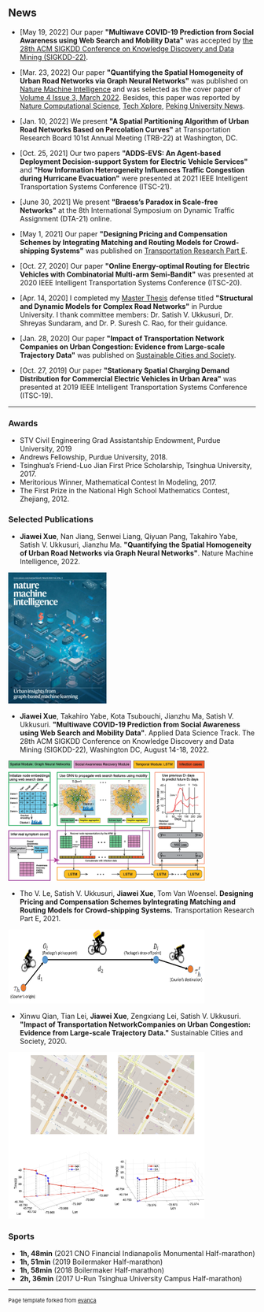 

## News
* [May 19, 2022] Our paper **"Multiwave COVID-19 Prediction from Social Awareness using Web Search and Mobility Data"** was accepted by [the 28th ACM SIGKDD Conference on Knowledge Discovery and Data Mining (SIGKDD-22)](https://kdd.org/kdd2022/). 

* [Mar. 23, 2022] Our paper **"Quantifying the Spatial Homogeneity of Urban Road Networks via Graph Neural Networks"** was published on [Nature Machine Intelligence](https://www.nature.com/articles/s42256-022-00462-y) and was selected as the cover paper of [Volume 4 Issue 3, March 2022](https://www.nature.com/natmachintell/volumes/4/issues/3). Besides, this paper was reported by [Nature Computational Science](https://www.nature.com/articles/s43588-022-00244-x), [Tech Xplore](https://techxplore.com/news/2022-05-graph-neural-networks-spatial-homogeneity.html), [Peking University News](https://news.pku.edu.cn/jxky/b7c965cbb640434ca109da42c94d7e39.htm). 

* [Jan. 10, 2022] We present **"A Spatial Partitioning Algorithm of Urban Road Networks Based on Percolation Curves"** at Transportation Research Board 101st Annual Meeting (TRB-22) at Washington, DC.

* [Oct. 25, 2021] Our two papers **"ADDS-EVS: An Agent-based Deployment Decision-support System for Electric Vehicle Services"** and  **"How Information Heterogeneity Influences Traffic Congestion during Hurricane Evacuation"** were presented at 2021 IEEE Intelligent Transportation Systems Conference (ITSC-21).

* [June 30, 2021] We present **"Braess’s Paradox in Scale-free Networks"** at the 8th International Symposium on Dynamic Traffic Assignment (DTA-21) online.  

* [May 1, 2021] Our paper **"Designing Pricing and Compensation Schemes by Integrating Matching and Routing Models for Crowd-shipping Systems"** was published on [Transportation Research Part E](https://www.sciencedirect.com/science/article/abs/pii/S1366554520308516). 

* [Oct. 27, 2020] Our paper **"Online Energy-optimal Routing for Electric Vehicles with Combinatorial Multi-arm Semi-Bandit"** was presented at 2020 IEEE Intelligent Transportation Systems Conference (ITSC-20).

* [Apr. 14, 2020] I completed my [Master Thesis](https://hammer.purdue.edu/articles/thesis/Structural_and_dynamic_models_for_complex_road_networks/12245345) defense titled **"Structural and Dynamic Models for Complex Road Networks"** in Purdue University. I thank committee members: Dr. Satish V. Ukkusuri, Dr. Shreyas Sundaram, and Dr. P. Suresh C. Rao, for their guidance.

* [Jan. 28, 2020] Our paper **"Impact of Transportation Network Companies on Urban Congestion: Evidence from Large-scale Trajectory Data"** was published on [Sustainable Cities and Society](https://www.sciencedirect.com/science/article/abs/pii/S2210670720300408). 

* [Oct. 27, 2019] Our paper **"Stationary Spatial Charging Demand Distribution for Commercial Electric Vehicles in Urban Area"** was presented at 2019 IEEE Intelligent Transportation Systems Conference (ITSC-19).

---

### Awards
* STV Civil Engineering Grad Assistantship Endowment, Purdue University, 2019
* Andrews Fellowship, Purdue University, 2018.
* Tsinghua’s Friend-Luo Jian First Price Scholarship, Tsinghua University, 2017.
* Meritorious Winner, Mathematical Contest In Modeling, 2017.
* The First Prize in the National High School Mathematics Contest, Zhejiang, 2012.

### Selected Publications
* **Jiawei Xue**, Nan Jiang, Senwei Liang, Qiyuan Pang, Takahiro Yabe, Satish V. Ukkusuri, Jianzhu Ma. **"Quantifying the
Spatial Homogeneity of Urban Road Networks via Graph Neural Networks"**. Nature Machine Intelligence, 2022. 
<p align="left">
  <img src="nmi-fig.png" width="200">
</p>

* **Jiawei Xue**, Takahiro Yabe, Kota Tsubouchi, Jianzhu Ma, Satish V. Ukkusuri. **"Multiwave COVID-19 Prediction from
Social Awareness using Web Search and Mobility Data"**. Applied Data Science Track. The 28th ACM SIGKDD Conference
on Knowledge Discovery and Data Mining (SIGKDD-22), Washington DC, August 14-18, 2022.

<p align="left">
  <img src="covid19-prediction.png" width="400">
</p>

* Tho V. Le, Satish V. Ukkusuri, **Jiawei Xue**, Tom Van Woensel. **Designing Pricing and Compensation Schemes byIntegrating Matching and Routing Models for Crowd-shipping Systems.** Transportation Research Part E, 2021.


<p align="left">
  <img src="deliveryOptions13.png" width="400" height="150">
</p>

* Xinwu Qian, Tian Lei, **Jiawei Xue**, Zengxiang Lei, Satish V. Ukkusuri. **"Impact of Transportation NetworkCompanies on Urban Congestion: Evidence from Large-scale Trajectory Data."** Sustainable Cities and Society, 2020.

<p align="left">
  <img src="congestion2.png" width="400" >
</p>

### Sports 

- **1h, 48min** (2021 CNO Financial Indianapolis Monumental Half-marathon)
- **1h, 51min** (2019 Boilermaker Half-marathon)
- **1h, 58min** (2018 Boilermaker Half-marathon)
- **2h, 36min** (2017 U-Run Tsinghua University Campus Half-marathon)






---
<p style="font-size:11px">Page template forked from <a href="https://github.com/evanca/quick-portfolio">evanca</a></p>
<!-- Remove above link if you don't want to attibute -->
